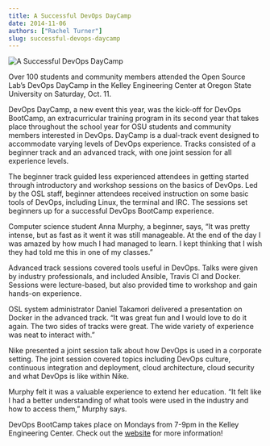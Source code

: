 ```yaml
---
title: A Successful DevOps DayCamp
date: 2014-11-06
authors: ["Rachel Turner"]
slug: successful-devops-daycamp
---
```


![A Successful DevOps DayCamp](/images/successfuldevopsdaycamp.jpg#blog)

Over 100 students and community members attended the Open Source Lab’s DevOps
DayCamp in the Kelley Engineering Center at Oregon State University on Saturday,
Oct. 11.

DevOps DayCamp, a new event this year, was the kick-off for DevOps BootCamp, an
extracurricular training program in its second year that takes place throughout
the school year for OSU students and community members interested in DevOps.
DayCamp is a dual-track event designed to accommodate varying levels of DevOps
experience. Tracks consisted of a beginner track and an advanced track, with one
joint session for all experience levels.

The beginner track guided less experienced attendees in getting started through
introductory and workshop sessions on the basics of DevOps. Led by the OSL
staff, beginner attendees received instruction on some basic tools of DevOps,
including Linux, the terminal and IRC. The sessions set beginners up for a
successful DevOps BootCamp experience.

Computer science student Anna Murphy, a beginner, says, “It was pretty intense,
but as fast as it went it was still manageable. At the end of the day I was
amazed by how much I had managed to learn. I kept thinking that I wish they had
told me this in one of my classes.”

Advanced track sessions covered tools useful in DevOps. Talks were given by
industry professionals, and included Ansible, Travis CI and Docker. Sessions
were lecture-based, but also provided time to workshop and gain hands-on
experience.

OSL system administrator Daniel Takamori delivered a presentation on Docker in
the advanced track. “It was great fun and I would love to do it again. The two
sides of tracks were great. The wide variety of experience was neat to interact
with.”

Nike presented a joint session talk about how DevOps is used in a corporate
setting. The joint session covered topics including DevOps culture, continuous
integration and deployment, cloud architecture, cloud security and what DevOps
is like within Nike.

Murphy felt it was a valuable experience to extend her education. “It felt like
I had a better understanding of what tools were used in the industry and how to
access them,” Murphy says.

DevOps BootCamp takes place on Mondays from 7-9pm in the Kelley Engineering
Center. Check out the [website](http://devopsbootcamp.osuosl.org/) for more information!
